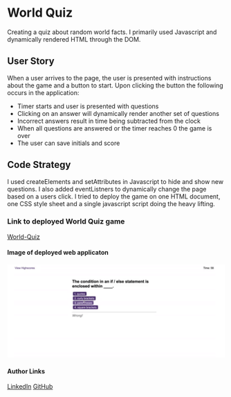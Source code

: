 # World Quiz
Creating a quiz about random world facts. I primarily used Javascript and dynamically rendered HTML through the DOM. 

## User Story
When a user arrives to the page, the user is presented with instructions about the game and a button to start. Upon clicking the button the following occurs in the application:

* Timer starts and user is presented with questions
* Clicking on an answer will dynamically render another set of questions
* Incorrect answers result in time being subtracted from the clock
* When all questions are answered or the timer reaches 0 the game is over
* The user can save initials and score

## Code Strategy
I used createElements and setAttributes in Javascript to hide and show new questions. I also added eventListners to dynamically change the page based on a users click. I tried to deploy the game on one HTML document, one CSS style sheet and a single javascript script doing the heavy lifting. 

### Link to deployed World Quiz game
[World-Quiz](https://crackedsnowboard.github.io/world-quiz/)


#### Image of deployed web applicaton
<img src="images/application-picture.png">



#### Author Links
[LinkedIn](linkedin.com/in/joel-mathen/)
[GitHub](https://github.com/crackedsnowboard)